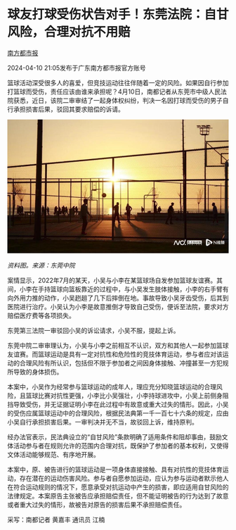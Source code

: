 # 球友打球受伤状告对手！东莞法院：自甘风险，合理对抗不用赔

[](https://news.qq.com/omn/author/8QMf2H1a6IQUsTfY)

[南方都市报](https://news.qq.com/omn/author/8QMf2H1a6IQUsTfY)

2024-04-10 21:05发布于广东南方都市报官方账号

篮球活动深受很多人的喜爱，但竞技运动往往伴随着一定的风险。如果因自行参加打篮球而受伤，责任应该由谁来承担呢？4月10日，南都记者从东莞市中级人民法院获悉，近日，该院二审审结了一起身体权纠纷，判决一名因打球而受伤的男子自行承担损害后果，驳回其要求赔偿的诉请。

![3bc4465a58b57641f4c7651974c155eb.jpg](https://raw.githubusercontent.com/qqhsx/qqnews_image/main/2024/04/10/球友打球受伤状告对手！东莞法院：自甘风险，合理对抗不用赔/3bc4465a58b57641f4c7651974c155eb.jpg)

_资料图。来源：东莞中院_

案情显示，2022年7月的某天，小吴与小李在某篮球场自发参加篮球友谊赛。其间，小李在手持篮球向篮板靠近的过程中，与小吴发生肢体接触，小李的右手臂有向外用力推的动作，小吴趔趄了几下后摔倒在地。事故导致小吴牙齿受伤，后其到医院进行治疗。小吴认为小李是故意推倒才导致自己受伤，便诉至法院，要求对方赔偿医疗费等各项损失。

东莞第三法院一审驳回小吴的诉讼请求，小吴不服，提起上诉。

东莞中院二审审理认为，小吴与小李之前相互不认识，双方和其他人一起参加篮球友谊赛。而篮球运动是具有一定对抗性和危险性的竞技体育运动，参与者应对该运动的合理风险有所认识，包括但不限于参加者之间因身体接触、冲撞甚至一方犯规所导致的身体损伤。

本案中，小吴作为经常参与篮球运动的成年人，理应充分知晓篮球运动的合理风险，且篮球比赛对抗性更强，小李比小吴强壮，小李持球进攻中，小吴上前侧身阻挡导致受伤，并无证据证明小李在此过程中有故意或重大过失的情形。因此，小吴的受伤应属篮球运动中的合理风险，根据民法典第一千一百七十六条的规定，应由小吴自行承担损害后果。一审判决并无不当，故驳回上诉，维持原判。

经办法官表示，民法典设立的“自甘风险”条款明确了适用条件和阻却事由，鼓励文体活动参与者在规则允许的范围内合理对抗，既保护了参加者的基本权利，又使得文体活动能够规范、有序地开展。

本案中，原、被告进行的篮球运动是一项身体直接接触、具有对抗性的竞技体育运动，存在潜在的运动伤害风险。参与者自愿参加运动，应认为参与运动者默示他人在符合运动规则的情况下，愿意承受对抗运动中产生的损害，即应适用自甘风险的法律规定。本案原告主张被告应承担赔偿责任，但不能证明被告的行为达到了故意或者重大过失的情形，故被告对原告的损害后果不承担赔偿责任。

采写：南都记者 黄嘉丰 通讯员 江楠

